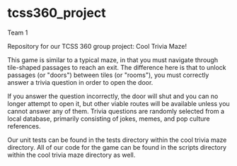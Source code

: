 # tcss360_project
Team 1

Repository for our TCSS 360 group project: Cool Trivia Maze!

This game is similar to a typical maze, in that you must navigate through tile-shaped passages to reach an exit. 
The difference here is that to unlock passages (or "doors") between tiles (or "rooms"), you must correctly answer a trivia question in order to open the door. 

If you answer the question incorrectly, the door will shut and you can no longer attempt to open it, but other viable routes will be available unless you cannot answer any of them. 
Trivia questions are randomly selected from a local database, primarily consisting of jokes, memes, and pop culture references. 

Our unit tests can be found in the tests directory within the cool trivia maze directory.
All of our code for the game can be found in the scripts directory within the cool trivia maze directory as well.
